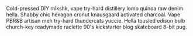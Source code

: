 Cold-pressed DIY mlkshk, vape try-hard distillery lomo quinoa raw denim hella. Shabby chic hexagon cronut knausgaard activated charcoal. Vape PBR&B artisan meh try-hard thundercats yuccie. Hella tousled edison bulb church-key readymade raclette 90's kickstarter blog skateboard 8-bit pug.